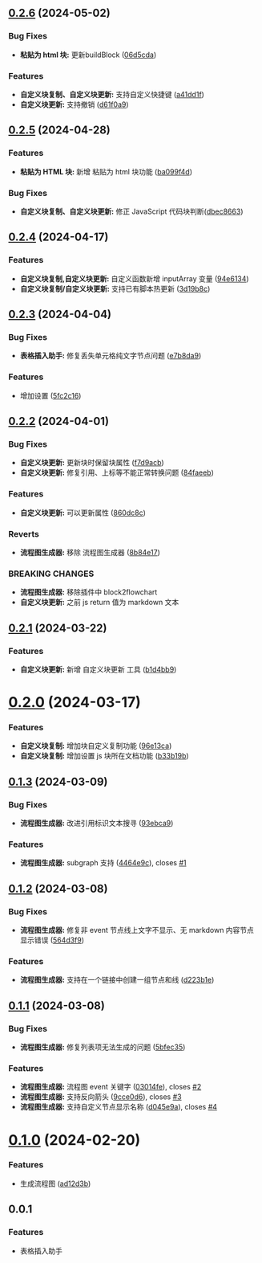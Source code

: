 ## [0.2.6](https://github.com/etchnight/siyuan-plugin-table-importer/compare/v0.2.5...v0.2.6) (2024-05-02)


### Bug Fixes

* **粘贴为 html 块:** 更新buildBlock ([06d5cda](https://github.com/etchnight/siyuan-plugin-table-importer/commit/06d5cda6963546efddd61d35e650690ded67c940))


### Features

* **自定义块复制、自定义块更新:** 支持自定义快捷键 ([a41dd1f](https://github.com/etchnight/siyuan-plugin-table-importer/commit/a41dd1f62029b471ce6da8a1bf53fa9f9cda2b18))
* **自定义块更新:** 支持撤销 ([d61f0a9](https://github.com/etchnight/siyuan-plugin-table-importer/commit/d61f0a9191d047a8ea2d58fb0b7b44100d01132e))



## [0.2.5](https://github.com/etchnight/siyuan-plugin-table-importer/compare/v0.2.4...v0.2.5) (2024-04-28)

### Features

- **粘贴为 HTML 块:** 新增 粘贴为 html 块功能 ([ba099f4d](https://github.com/etchnight/siyuan-plugin-table-importer/commit/ba099f4dd06d43164d443a5f3646813432b26d7c))

### Bug Fixes

- **自定义块复制、自定义块更新:** 修正 JavaScript 代码块判断([dbec8663](https://github.com/etchnight/siyuan-plugin-table-importer/commit/dbec8663ea3a8343b5ccefae114d176ec235b37a))

## [0.2.4](https://github.com/etchnight/siyuan-plugin-table-importer/compare/v0.2.3...v0.2.4) (2024-04-17)

### Features

- **自定义块复制,自定义块更新:** 自定义函数新增 inputArray 变量 ([94e6134](https://github.com/etchnight/siyuan-plugin-table-importer/commit/94e6134ac028f7fea1eaf109adde2a83cfbd4ccd))
- **自定义块复制/自定义块更新:** 支持已有脚本热更新 ([3d19b8c](https://github.com/etchnight/siyuan-plugin-table-importer/commit/3d19b8cf8990e9148cbc4772da78627475be3c98))

## [0.2.3](https://github.com/etchnight/siyuan-plugin-table-importer/compare/v0.2.2...v0.2.3) (2024-04-04)

### Bug Fixes

- **表格插入助手:** 修复丢失单元格纯文字节点问题 ([e7b8da9](https://github.com/etchnight/siyuan-plugin-table-importer/commit/e7b8da9ef3f91b0b99161a306af48259128691ba))

### Features

- 增加设置 ([5fc2c16](https://github.com/etchnight/siyuan-plugin-table-importer/commit/5fc2c163e92216e513af0bd5064f4a482cdd5eb4))

## [0.2.2](https://github.com/etchnight/siyuan-plugin-table-importer/compare/v0.2.1...v0.2.2) (2024-04-01)

### Bug Fixes

- **自定义块更新:** 更新块时保留块属性 ([f7d9acb](https://github.com/etchnight/siyuan-plugin-table-importer/commit/f7d9acb4011d91ba0bd7a9e4ed8d4071b2d82675))
- **自定义块更新:** 修复引用、上标等不能正常转换问题 ([84faeeb](https://github.com/etchnight/siyuan-plugin-table-importer/commit/84faeeb9586217316e2e8d05b41597751ec1aa27))

### Features

- **自定义块更新:** 可以更新属性 ([860dc8c](https://github.com/etchnight/siyuan-plugin-table-importer/commit/860dc8c502b4b46521ecd97ed6f11fed05163b35))

### Reverts

- **流程图生成器:** 移除 流程图生成器 ([8b84e17](https://github.com/etchnight/siyuan-plugin-table-importer/commit/8b84e170ab7d246be60324a78c241fb0e2fadfea))

### BREAKING CHANGES

- **流程图生成器:** 移除插件中 block2flowchart
- **自定义块更新:** 之前 js return 值为 markdown 文本

## [0.2.1](https://github.com/etchnight/siyuan-plugin-table-importer/compare/v0.2.0...v0.2.1) (2024-03-22)

### Features

- **自定义块更新:** 新增 自定义块更新 工具 ([b1d4bb9](https://github.com/etchnight/siyuan-plugin-table-importer/commit/b1d4bb9f6f6963b4a0057146f20635d9dabd0a0c))

# [0.2.0](https://github.com/etchnight/siyuan-plugin-table-importer/compare/v0.1.3...v0.2.0) (2024-03-17)

### Features

- **自定义块复制:** 增加块自定义复制功能 ([96e13ca](https://github.com/etchnight/siyuan-plugin-table-importer/commit/96e13ca959954cba5c46db062a4126f414e420be))
- **自定义块复制:** 增加设置 js 块所在文档功能 ([b33b19b](https://github.com/etchnight/siyuan-plugin-table-importer/commit/b33b19babeeef6ac1241733569c8b009f2afed94))

## [0.1.3](https://github.com/etchnight/siyuan-plugin-table-importer/compare/v0.1.2...v0.1.3) (2024-03-09)

### Bug Fixes

- **流程图生成器:** 改进引用标识文本搜寻 ([93ebca9](https://github.com/etchnight/siyuan-plugin-table-importer/commit/93ebca908fe891a972342397993fc3f17bbb296c))

### Features

- **流程图生成器:** subgraph 支持 ([4464e9c](https://github.com/etchnight/siyuan-plugin-table-importer/commit/4464e9cc0c066b3739527f7493fde0b87b6e8c3d)), closes [#1](https://github.com/etchnight/siyuan-plugin-table-importer/issues/1)

## [0.1.2](https://github.com/etchnight/siyuan-plugin-table-importer/compare/v0.1.1...v0.1.2) (2024-03-08)

### Bug Fixes

- **流程图生成器:** 修复非 event 节点线上文字不显示、无 markdown 内容节点显示错误 ([564d3f9](https://github.com/etchnight/siyuan-plugin-table-importer/commit/564d3f987ba01a236965c48cff95985c5058b5ec))

### Features

- **流程图生成器:** 支持在一个链接中创建一组节点和线 ([d223b1e](https://github.com/etchnight/siyuan-plugin-table-importer/commit/d223b1e3ad2a6a1e181ce766e0eed9094dcd91f4))

## [0.1.1](https://github.com/etchnight/siyuan-plugin-table-importer/compare/v0.1.0...v0.1.1) (2024-03-08)

### Bug Fixes

- **流程图生成器:** 修复列表项无法生成的问题 ([5bfec35](https://github.com/etchnight/siyuan-plugin-table-importer/commit/5bfec35cfedf2ec7fb8cb8d6707d069449839ade))

### Features

- **流程图生成器:** 流程图 event 关键字 ([03014fe](https://github.com/etchnight/siyuan-plugin-table-importer/commit/03014fe0a27185069b14dd2d3fc3052beda12280)), closes [#2](https://github.com/etchnight/siyuan-plugin-table-importer/issues/2)
- **流程图生成器:** 支持反向箭头 ([9cce0d6](https://github.com/etchnight/siyuan-plugin-table-importer/commit/9cce0d650147d0033ca1a04eabb842d8ce820ff5)), closes [#3](https://github.com/etchnight/siyuan-plugin-table-importer/issues/1)
- **流程图生成器:** 支持自定义节点显示名称 ([d045e9a](https://github.com/etchnight/siyuan-plugin-table-importer/commit/d045e9a711fe8664a19f2815d2916eff050e3e53)), closes [#4](https://github.com/etchnight/siyuan-plugin-table-importer/issues/4)

# [0.1.0](https://github.com/etchnight/siyuan-plugin-table-importer/compare/v0.0.1...v0.1.0) (2024-02-20)

### Features

- 生成流程图 ([ad12d3b](https://github.com/etchnight/siyuan-plugin-table-importer/commit/ad12d3bc5a7e1bdbbceef5cdc99da7955d1c2e20))

## 0.0.1

### Features

- 表格插入助手
